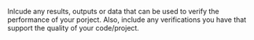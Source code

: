 Inlcude any results, outputs or data that can be used to verify the performance of your porject. Also, include any verifications you have that support the quality of your code/project.
